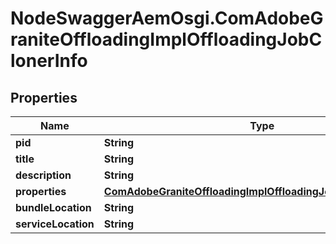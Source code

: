 # NodeSwaggerAemOsgi.ComAdobeGraniteOffloadingImplOffloadingJobClonerInfo

## Properties

Name | Type | Description | Notes
------------ | ------------- | ------------- | -------------
**pid** | **String** |  | [optional] 
**title** | **String** |  | [optional] 
**description** | **String** |  | [optional] 
**properties** | [**ComAdobeGraniteOffloadingImplOffloadingJobClonerProperties**](ComAdobeGraniteOffloadingImplOffloadingJobClonerProperties.md) |  | [optional] 
**bundleLocation** | **String** |  | [optional] 
**serviceLocation** | **String** |  | [optional] 


